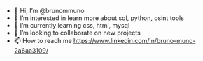 - 👋 Hi, I’m @brunommuno
- 👀 I’m interested in learn more about sql, python, osint tools
- 🌱 I’m currently learning css, html, mysql
- 💞️ I’m looking to collaborate on new projects 
- 📫 How to reach me https://www.linkedin.com/in/bruno-muno-2a6aa3109/

<!---
brunommuno/brunommuno is a ✨ special ✨ repository because its `README.md` (this file) appears on your GitHub profile.
You can click the Preview link to take a look at your changes.
--->
